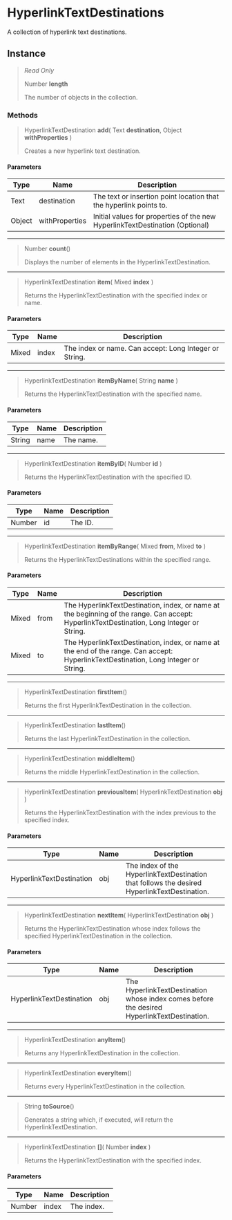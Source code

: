 # HyperlinkTextDestinations
A collection of hyperlink text destinations.

## Instance
> *Read Only* 
> 
> Number **length** 
>
> The number of objects in the collection.

### Methods
> HyperlinkTextDestination **add**( Text **destination**, Object **withProperties** )
> 
> Creates a new hyperlink text destination.
#### Parameters
| Type | Name | Description |
|---|---|---|
| Text | destination | The text or insertion point location that the hyperlink points to. |
| Object | withProperties | Initial values for properties of the new HyperlinkTextDestination (Optional) |

*** 
> Number **count**()
> 
> Displays the number of elements in the HyperlinkTextDestination.
*** 
> HyperlinkTextDestination **item**( Mixed **index** )
> 
> Returns the HyperlinkTextDestination with the specified index or name.
#### Parameters
| Type | Name | Description |
|---|---|---|
| Mixed | index | The index or name. Can accept: Long Integer or String. |

*** 
> HyperlinkTextDestination **itemByName**( String **name** )
> 
> Returns the HyperlinkTextDestination with the specified name.
#### Parameters
| Type | Name | Description |
|---|---|---|
| String | name | The name. |

*** 
> HyperlinkTextDestination **itemByID**( Number **id** )
> 
> Returns the HyperlinkTextDestination with the specified ID.
#### Parameters
| Type | Name | Description |
|---|---|---|
| Number | id | The ID. |

*** 
> HyperlinkTextDestination **itemByRange**( Mixed **from**, Mixed **to** )
> 
> Returns the HyperlinkTextDestinations within the specified range.
#### Parameters
| Type | Name | Description |
|---|---|---|
| Mixed | from | The HyperlinkTextDestination, index, or name at the beginning of the range. Can accept: HyperlinkTextDestination, Long Integer or String. |
| Mixed | to | The HyperlinkTextDestination, index, or name at the end of the range. Can accept: HyperlinkTextDestination, Long Integer or String. |

*** 
> HyperlinkTextDestination **firstItem**()
> 
> Returns the first HyperlinkTextDestination in the collection.
*** 
> HyperlinkTextDestination **lastItem**()
> 
> Returns the last HyperlinkTextDestination in the collection.
*** 
> HyperlinkTextDestination **middleItem**()
> 
> Returns the middle HyperlinkTextDestination in the collection.
*** 
> HyperlinkTextDestination **previousItem**( HyperlinkTextDestination **obj** )
> 
> Returns the HyperlinkTextDestination with the index previous to the specified index.
#### Parameters
| Type | Name | Description |
|---|---|---|
| HyperlinkTextDestination | obj | The index of the HyperlinkTextDestination that follows the desired HyperlinkTextDestination. |

*** 
> HyperlinkTextDestination **nextItem**( HyperlinkTextDestination **obj** )
> 
> Returns the HyperlinkTextDestination whose index follows the specified HyperlinkTextDestination in the collection.
#### Parameters
| Type | Name | Description |
|---|---|---|
| HyperlinkTextDestination | obj | The HyperlinkTextDestination whose index comes before the desired HyperlinkTextDestination. |

*** 
> HyperlinkTextDestination **anyItem**()
> 
> Returns any HyperlinkTextDestination in the collection.
*** 
> HyperlinkTextDestination **everyItem**()
> 
> Returns every HyperlinkTextDestination in the collection.
*** 
> String **toSource**()
> 
> Generates a string which, if executed, will return the HyperlinkTextDestination.
*** 
> HyperlinkTextDestination **[]**( Number **index** )
> 
> Returns the HyperlinkTextDestination with the specified index.
#### Parameters
| Type | Name | Description |
|---|---|---|
| Number | index | The index. |


